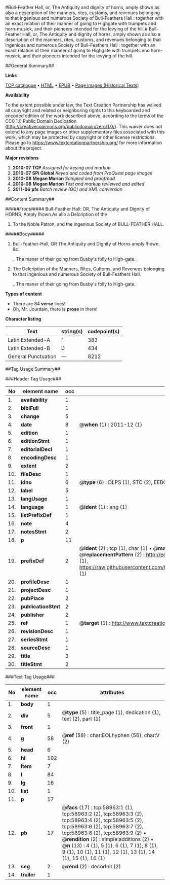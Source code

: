 #Bull-Feather Hall, or, The Antiquity and dignity of horns, amply shown as also a description of the manners, rites, customs, and revenues belonging to that ingenious and numerous Society of Bull-Feathers Hall : together with an exact relation of their manner of going to Highgate with trumpets and horn-musick, and their pioneers intended for the levying of the hill.#
Bull-Feather Hall, or, The Antiquity and dignity of horns, amply shown as also a description of the manners, rites, customs, and revenues belonging to that ingenious and numerous Society of Bull-Feathers Hall : together with an exact relation of their manner of going to Highgate with trumpets and horn-musick, and their pioneers intended for the levying of the hill.

##General Summary##

**Links**

[TCP catalogue](http://www.ota.ox.ac.uk/tcp/)  • 
[HTML](http://tei.it.ox.ac.uk/tcp/Texts-HTML/free/A30/A30069.html)  • 
[EPUB](http://tei.it.ox.ac.uk/tcp/Texts-EPUB/free/A30/A30069.epub) • 
[Page images (Historical Texts)](https://historicaltexts.jisc.ac.uk/eebo-12293840e)

**Availability**

To the extent possible under law, the Text Creation Partnership has waived all copyright and related or neighboring rights to this keyboarded and encoded edition of the work described above, according to the terms of the CC0 1.0 Public Domain Dedication (http://creativecommons.org/publicdomain/zero/1.0/). This waiver does not extend to any page images or other supplementary files associated with this work, which may be protected by copyright or other license restrictions. Please go to https://www.textcreationpartnership.org/ for more information about the project.

**Major revisions**

1. __2010-07__ __TCP__ *Assigned for keying and markup*
1. __2010-07__ __SPi Global__ *Keyed and coded from ProQuest page images*
1. __2010-08__ __Megan Marion__ *Sampled and proofread*
1. __2010-08__ __Megan Marion__ *Text and markup reviewed and edited*
1. __2011-06__ __pfs__ *Batch review (QC) and XML conversion*

##Content Summary##

#####Front#####
Bull-Feather Hall: OR, The Antiquity and Dignity of HORNS, Amply ſhown.As alſo a Deſcription of the 
1. To the Noble Patron, and the ingenious Society of BULL-FEATHER HALL.

#####Body#####

1. Bull-Feather-Hall, OR The Antiquity and Dignity of Horns amply ſhown, &c.

    _ The maner of their going from Busby's folly to High-gate.

1. The Deſcription of the Manners, Rites, Cuſtoms, and Revenues belonging to that ingenious and numerous Society of Bull-Feathers Hall.

    _ The maner of their going from Busby's folly to High-gate.

**Types of content**

  * There are 84 **verse** lines!
  * Oh, Mr. Jourdain, there is **prose** in there!

**Character listing**


|Text|string(s)|codepoint(s)|
|---|---|---|
|Latin Extended-A|ſ|383|
|Latin Extended-B|Ʋ|434|
|General Punctuation|—|8212|

##Tag Usage Summary##

###Header Tag Usage###

|No|element name|occ|attributes|
|---|---|---|---|
|1.|__availability__|1||
|2.|__biblFull__|1||
|3.|__change__|5||
|4.|__date__|8| @__when__ (1) : 2011-12 (1)|
|5.|__edition__|1||
|6.|__editionStmt__|1||
|7.|__editorialDecl__|1||
|8.|__encodingDesc__|1||
|9.|__extent__|2||
|10.|__fileDesc__|1||
|11.|__idno__|6| @__type__ (6) : DLPS (1), STC (2), EEBO-CITATION (1), OCLC (1), VID (1)|
|12.|__label__|5||
|13.|__langUsage__|1||
|14.|__language__|1| @__ident__ (1) : eng (1)|
|15.|__listPrefixDef__|1||
|16.|__note__|4||
|17.|__notesStmt__|2||
|18.|__p__|11||
|19.|__prefixDef__|2| @__ident__ (2) : tcp (1), char (1)  •  @__matchPattern__ (2) : ([0-9\-]+):([0-9IVX]+) (1), (.+) (1)  •  @__replacementPattern__ (2) : http://eebo.chadwyck.com/downloadtiff?vid=$1&page=$2 (1), https://raw.githubusercontent.com/textcreationpartnership/Texts/master/tcpchars.xml#$1 (1)|
|20.|__profileDesc__|1||
|21.|__projectDesc__|1||
|22.|__pubPlace__|2||
|23.|__publicationStmt__|2||
|24.|__publisher__|2||
|25.|__ref__|1| @__target__ (1) : http://www.textcreationpartnership.org/docs/. (1)|
|26.|__revisionDesc__|1||
|27.|__seriesStmt__|1||
|28.|__sourceDesc__|1||
|29.|__title__|3||
|30.|__titleStmt__|2||


###Text Tag Usage###

|No|element name|occ|attributes|
|---|---|---|---|
|1.|__body__|1||
|2.|__div__|5| @__type__ (5) : title_page (1), dedication (1), text (2), part (1)|
|3.|__front__|1||
|4.|__g__|58| @__ref__ (58) : char:EOLhyphen (56), char:V (2)|
|5.|__head__|6||
|6.|__hi__|102||
|7.|__item__|7||
|8.|__l__|84||
|9.|__lg__|16||
|10.|__list__|1||
|11.|__p__|17||
|12.|__pb__|17| @__facs__ (17) : tcp:58963:1 (1), tcp:58963:2 (2), tcp:58963:3 (2), tcp:58963:4 (2), tcp:58963:5 (2), tcp:58963:6 (2), tcp:58963:7 (2), tcp:58963:8 (2), tcp:58963:9 (2)  •  @__rendition__ (2) : simple:additions (2)  •  @__n__ (13) : 4 (1), 5 (1), 6 (1), 7 (1), 8 (1), 9 (1), 10 (1), 11 (1), 12 (1), 13 (1), 14 (1), 15 (1), 16 (1)|
|13.|__seg__|2| @__rend__ (2) : decorInit (2)|
|14.|__trailer__|1||

